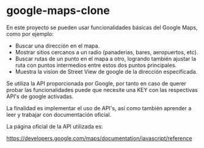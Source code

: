 # google-maps-clone

En este proyecto se pueden usar funcionalidades básicas del Google Maps, como por ejemplo:
- Buscar una dirección en el mapa.
- Mostrar sitios cercanos a un radio (panaderias, bares, aeropuertos, etc).
- Buscar rutas de un punto en el mapa a otro, logrando también ajustar la ruta con puntos intermedios entre estos dos puntos principales.
- Muestra la vision de Street View de google de la dirección especificada.

Se utiliza la API proporcionada por Google, por tanto en caso de querer probar las funcionalidades puede que necesite una KEY con las respectivas API's de google activadas.

La finalidad es implementar el uso de API's, así como también aprender a leer y trabajar con documentación oficial.

La página oficial de la API utilizada es:

https://developers.google.com/maps/documentation/javascript/reference
